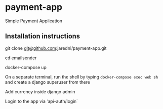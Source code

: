 # payment-app
Simple Payment Application

## Installation instructions
git clone git@github.com:jaredni/payment-app.git

cd emailsender

docker-compose up

On a separate terminal, run the shell by typing `docker-compose exec web sh` and create a django superuser from there

Add currency inside django admin

Login to the app via 'api-auth/login`
